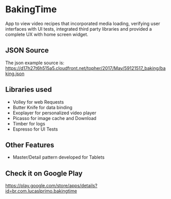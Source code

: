 # BakingTime

App to view video recipes that incorporated media loading, verifying user interfaces with UI tests, integrated third party libraries and provided a complete UX with home screen widget.

## JSON Source

The json example source is: https://d17h27t6h515a5.cloudfront.net/topher/2017/May/59121517_baking/baking.json

## Libraries used

 - Volley for web Requests
 - Butter Knife for data binding
 - Exoplayer for personalized video player
 - Picasso for image cache and Download
 - Timber for logs
 - Espresso for UI Tests
 
 ## Other Features
 
 - Master/Detail pattern developed for Tablets
 
 ## Check it on Google Play
 
 https://play.google.com/store/apps/details?id=br.com.lucaslprimo.bakingtime
 
